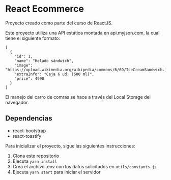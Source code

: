 # React Ecommerce

Proyecto creado como parte del curso de ReactJS. 

Este proyecto utiliza una API estática montada en api.myjson.com, la cual tiene el siguiente formato: 

```
[
  {
    "id": 1,
    "name": "Helado sándwich",
    "image": "https://upload.wikimedia.org/wikipedia/commons/6/69/IceCreamSandwich.jpg",
    "extraInfo": "Caja 6 ud. (600 ml)",
    "price": 4990
  }
]

```

El manejo del carro de comras se hace a través del Local Storage del navegador.

## Dependencias

* react-bootstrap
* react-toastify


Para inicializar el proyecto, sigue las siguientes instrucciones: 

1. Clona este repositorio
2. Ejecuta `yarn install`
3. Crea el archivo .env con los datos solicitados en `utils/constants.js`
4. Ejecuta `yarn start` para iniciar el servidor